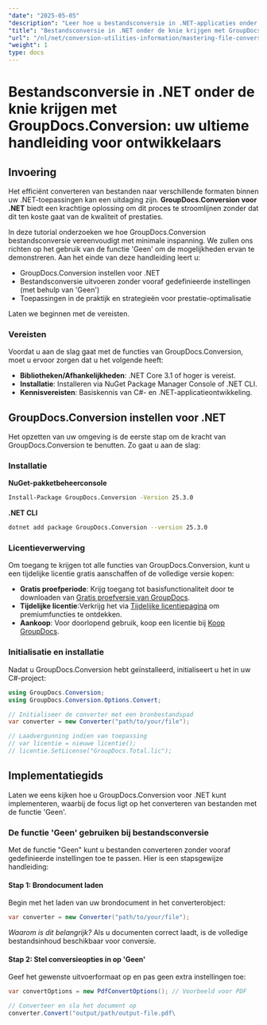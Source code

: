 ```yaml
---
"date": "2025-05-05"
"description": "Leer hoe u bestandsconversie in .NET-applicaties onder de knie krijgt met GroupDocs.Conversion. Deze handleiding behandelt installatie, implementatie en prestatie-optimalisatie."
"title": "Bestandsconversie in .NET onder de knie krijgen met GroupDocs.Conversion&#58; een handleiding voor ontwikkelaars"
"url": "/nl/net/conversion-utilities-information/mastering-file-conversion-net-groupdocs/"
"weight": 1
type: docs
---
```

# Bestandsconversie in .NET onder de knie krijgen met GroupDocs.Conversion: uw ultieme handleiding voor ontwikkelaars

## Invoering

Het efficiënt converteren van bestanden naar verschillende formaten binnen uw .NET-toepassingen kan een uitdaging zijn. **GroupDocs.Conversion voor .NET** biedt een krachtige oplossing om dit proces te stroomlijnen zonder dat dit ten koste gaat van de kwaliteit of prestaties.

In deze tutorial onderzoeken we hoe GroupDocs.Conversion bestandsconversie vereenvoudigt met minimale inspanning. We zullen ons richten op het gebruik van de functie 'Geen' om de mogelijkheden ervan te demonstreren. Aan het einde van deze handleiding leert u:
- GroupDocs.Conversion instellen voor .NET
- Bestandsconversie uitvoeren zonder vooraf gedefinieerde instellingen (met behulp van 'Geen')
- Toepassingen in de praktijk en strategieën voor prestatie-optimalisatie

Laten we beginnen met de vereisten.

### Vereisten

Voordat u aan de slag gaat met de functies van GroupDocs.Conversion, moet u ervoor zorgen dat u het volgende heeft:
- **Bibliotheken/Afhankelijkheden**: .NET Core 3.1 of hoger is vereist.
- **Installatie**: Installeren via NuGet Package Manager Console of .NET CLI.
- **Kennisvereisten**: Basiskennis van C#- en .NET-applicatieontwikkeling.

## GroupDocs.Conversion instellen voor .NET

Het opzetten van uw omgeving is de eerste stap om de kracht van GroupDocs.Conversion te benutten. Zo gaat u aan de slag:

### Installatie

**NuGet-pakketbeheerconsole**

```bash
Install-Package GroupDocs.Conversion -Version 25.3.0
```

**\.NET CLI**

```bash
dotnet add package GroupDocs.Conversion --version 25.3.0
```

### Licentieverwerving

Om toegang te krijgen tot alle functies van GroupDocs.Conversion, kunt u een tijdelijke licentie gratis aanschaffen of de volledige versie kopen:
- **Gratis proefperiode**: Krijg toegang tot basisfunctionaliteit door te downloaden van [Gratis proefversie van GroupDocs](https://releases.groupdocs.com/conversion/net/).
- **Tijdelijke licentie**:Verkrijg het via [Tijdelijke licentiepagina](https://purchase.groupdocs.com/temporary-license/) om premiumfuncties te ontdekken.
- **Aankoop**: Voor doorlopend gebruik, koop een licentie bij [Koop GroupDocs](https://purchase.groupdocs.com/buy).

### Initialisatie en installatie

Nadat u GroupDocs.Conversion hebt geïnstalleerd, initialiseert u het in uw C#-project:

```csharp
using GroupDocs.Conversion;
using GroupDocs.Conversion.Options.Convert;

// Initialiseer de converter met een bronbestandspad
var converter = new Converter("path/to/your/file");

// Laadvergunning indien van toepassing
// var licentie = nieuwe licentie();
// licentie.SetLicense("GroupDocs.Total.lic");
```

## Implementatiegids

Laten we eens kijken hoe u GroupDocs.Conversion voor .NET kunt implementeren, waarbij de focus ligt op het converteren van bestanden met de functie 'Geen'.

### De functie 'Geen' gebruiken bij bestandsconversie

Met de functie "Geen" kunt u bestanden converteren zonder vooraf gedefinieerde instellingen toe te passen. Hier is een stapsgewijze handleiding:

#### Stap 1: Brondocument laden

Begin met het laden van uw brondocument in het converterobject:

```csharp
var converter = new Converter("path/to/your/file");
```
*Waarom is dit belangrijk?* Als u documenten correct laadt, is de volledige bestandsinhoud beschikbaar voor conversie.

#### Stap 2: Stel conversieopties in op 'Geen'

Geef het gewenste uitvoerformaat op en pas geen extra instellingen toe:

```csharp
var convertOptions = new PdfConvertOptions(); // Voorbeeld voor PDF

// Converteer en sla het document op
converter.Convert("output/path/output-file.pdf\